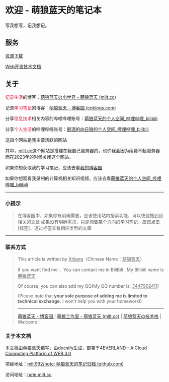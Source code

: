 # 欢迎 - 萌狼蓝天的笔记本

写我想写，记我想记。

## 服务

[资源下载](https://share.mllt.cc)

[Web开发技术文档](https://developer.mozilla.org/zh-CN/docs/Web)

## 关于

<font color="#DC143C">记录生活</font>的博客：[萌狼蓝天の小世界 - 萌狼蓝天 (mllt.cc)](https://mllt.cc/)

记录<font color="#DC143C">学习笔记</font>的博客：[萌狼蓝天 - 博客园 (cnblogs.com)](https://www.cnblogs.com/mllt/)

分享<font color="#DC143C">信息技术</font>相关内容的哔哩哔哩账号：[萌狼蓝天的个人空间_哔哩哔哩_bilibili](https://space.bilibili.com/104330271)

分享<font color="#DC143C">个人生活</font>的哔哩哔哩账号：[醉酒的向日狼的个人空间_哔哩哔哩_bilibili](https://space.bilibili.com/2015811802)



这四个网站是我主要活跃的网站

其中，[mllt.cc](https://mllt.cc)这个网站是搭建在我自己服务器的，也许我会因为续费不起服务器而在2023年的时候关闭这个网站。

如果你想获取我的学习笔记，应该去看[我的博客园](https://www.cnblogs.com/mllt/)

如果你想观看我录制的计算机相关知识视频，应该去看[萌狼蓝天的个人空间_哔哩哔哩_bilibili](https://space.bilibili.com/2015811802)
<hr>

### 小提示
> 在博客园中，如果你有明确需要，应该使用站内搜索功能，可以快速搜到到相关的文章
> 如果没有明确需求，只是想要某个方向的学习笔记，应该点击[标签]，通过标签查看相应类型的文章

<hr>

### 联系方式


> This article is written by <u>Xrilang</u>（Chinese Name：<u>萌狼蓝天</u>）
>
> If you want find me ，You can contact  me in BiliBili . My Bilibili name is <u>萌狼蓝天</u>
>
> Of course, you can also add my QQ(My QQ number is: <u>3447902411</u>)
>
> (Please note that **your sole purpose of adding me is limited to technical exchange.** I won't help you with your homework!)
>
> ---
>
> [萌狼蓝天 - 博客园 ](https://www.cnblogs.com/mllt/) | [萌狼工作室 - 萌狼蓝天 (mllt.cc)](https://mllt.cc/) | [ 萌狼蓝天の技术栈](https://xrilang.blog.csdn.net/) | Welcome !

### 关于本文档

本文档由[萌狼蓝天](https://space.bilibili.com/104330271)编写，由[docsify](https://docsify.js.org/#/)生成，部署于[4EVERLAND - A Cloud Computing Platform of WEB 3.0](https://4everland.org/)

项目地址：[mllt992/note: 萌狼蓝天的笔记归档 (github.com)](https://github.com/mllt992/note)

访问地址：[note.mllt.cc](note.mllt.cc)

